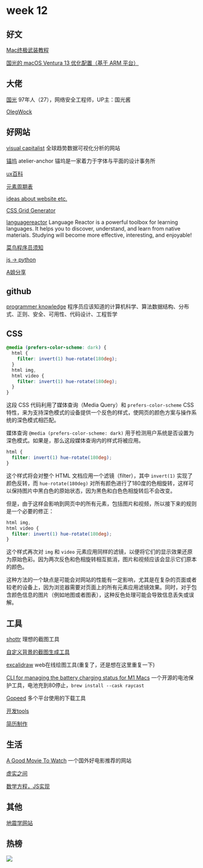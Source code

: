 # week 12

## 好文

[Mac终极武装教程](https://44maker.github.io/wiki/Mac/index.html)

[国光的 macOS Ventura 13 优化配置（基于 ARM 平台）](https://www.sqlsec.com/2023/07/ventura.html)


## 大佬

[国光](https://www.sqlsec.com/about/)
97年人（27），网络安全工程师，UP主：国光酱

[OlegWock](https://sinja.io/)

## 好网站

[visual capitalist](https://visualcapitalist.com/)
全球趋势数据可视化分析的网站

[锚坞](https://atelier-anchor.com/)
atelier-anchor 锚坞是一家着力于字体与平面的设计事务所

[ux百科](https://uxbaike.com/)

[元素周期表](https://pt.ziziyi.com/)

[ideas about website etc.](https://supercreative.design/)

[CSS Grid Generator](https://cssgrid-generator.netlify.app/)

[languagereactor](https://www.languagereactor.com/)
Language Reactor is a powerful toolbox for learning languages. It helps you to discover, understand, and learn from native materials. Studying will become more effective, interesting, and enjoyable! 

[菜鸟程序员须知](https://icodeit.org/2017/07/tips-for-newbies/)

[js -> python](https://luckrnx09.com/python-guide-for-javascript-engineers/zh-cn/)

[A姐分享](https://www.ahhhhfs.com/)

## github

[programmer knowledge](https://github.com/mtdvio/every-programmer-should-know)
程序员应该知道的计算机科学、算法数据结构、分布式、正则、安全、可用性、代码设计、工程哲学

## CSS

```css
@media (prefers-color-scheme: dark) {
  html {
    filter: invert(1) hue-rotate(180deg);
  }
  html img,
  html video {
    filter: invert(1) hue-rotate(180deg);
  }
}
```

这段 CSS 代码利用了媒体查询（Media Query）和 `prefers-color-scheme` CSS 特性，来为支持深色模式的设备提供一个反色的样式，使网页的颜色方案与操作系统的深色模式相匹配。

媒体查询 `@media (prefers-color-scheme: dark)` 用于检测用户系统是否设置为深色模式。如果是，那么这段媒体查询内的样式将被应用。

```css
html {
  filter: invert(1) hue-rotate(180deg);
}
```

这个样式将会对整个 HTML 文档应用一个滤镜（filter），其中 `invert(1)` 实现了颜色反转，而 `hue-rotate(180deg)` 对所有颜色进行了180度的色相旋转，这样可以保持图片中黑白色的原始状态，因为黑色和白色色相旋转后不会改变。

但是，由于这样会影响到网页中的所有元素，包括图片和视频，所以接下来的规则是一个必要的修正：

```css
html img,
html video {
  filter: invert(1) hue-rotate(180deg);
}
```

这个样式再次对 `img` 和 `video` 元素应用同样的滤镜，以便将它们的显示效果还原为原始色彩。因为两次反色和色相旋转相互抵消，图片和视频应该会显示它们原本的颜色。

这种方法的一个缺点是可能会对网站的性能有一定影响，尤其是在复杂的页面或者较老的设备上，因为浏览器需要对页面上的所有元素应用滤镜效果。同时，对于包含颜色信息的图片（例如地图或者图表），这种反色处理可能会导致信息丢失或误解。

## 工具

[shottr](https://shottr.cc/)
理想的截图工具

[自定义背景的截图生成工具](https://shots.so/)

[excalidraw](https://excalidraw.com/) web在线绘图工具(重复了，还是想在这里重复一下)

[CLI for managing the battery charging status for M1 Macs](https://github.com/actuallymentor/battery)
一个开源的电池保护工具，电池充到80停止，`brew install --cask raycast`

[Gopeed](https://gopeed.com/)
多个平台使用的下载工具

[开发tools](https://it-tools.tech/)

[简历制作](https://rxresu.me/)

## 生活

[A Good Movie To Watch](https://agoodmovietowatch.com/all/)
一个国外好电影推荐的网站

[虚实之间](https://www.xiaoyuzhoufm.com/podcast/652fda39f071cb959eef1af4)

[数学方程，JS实现](https://runjs.app/blog/equations-that-changed-the-world-rewritten-in-javascript)

## 其他

[地震学网站](https://seismo-learn.org/)

## 热榜

![](../week-12/imgs/SCR-20240318-meil.png)
